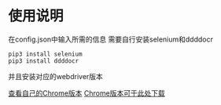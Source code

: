 # 使用说明

在config.json中输入所需的信息
需要自行安装selenium和ddddocr

```
pip3 install selenium
pip3 install ddddocr
```

并且安装对应的webdriver版本

[查看自己的Chrome版本](chrome://version)
[Chrome版本可于此处下载](https://chromedriver.chromium.org/downloads)
